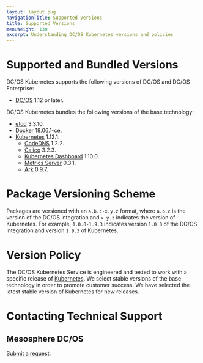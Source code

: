 ```yaml
---
layout: layout.pug
navigationTitle: Supported Versions
title: Supported Versions
menuWeight: 130
excerpt: Understanding DC/OS Kubernetes versions and policies
---
```


<!-- This source repo for this topic is https://github.com/mesosphere/dcos-kubernetes-cluster -->

# Supported and Bundled Versions

DC/OS Kubernetes supports the following versions of DC/OS and DC/OS Enterprise:

- [DC/OS](https://dcos.io/) 1.12 or later.

DC/OS Kubernetes bundles the following versions of the base technology:

- [etcd](https://coreos.com/etcd/) 3.3.10.
- [Docker](https://www.docker.com/) 18.06.1-ce.
- [Kubernetes](https://kubernetes.io/) 1.12.1.
    - [CodeDNS](https://coredns.io/) 1.2.2.
    - [Calico](https://www.projectcalico.org/) 3.2.3.
    - [Kubernetes Dashboard](https://github.com/kubernetes/dashboard/) 1.10.0.
    - [Metrics Server](https://github.com/kubernetes-incubator/metrics-server/) 0.3.1.
    - [Ark](https://github.com/heptio/ark) 0.9.7.

# Package Versioning Scheme

Packages are versioned with an `a.b.c-x.y.z` format, where `a.b.c` is the version of the DC/OS integration and `x.y.z` indicates the version of Kubernetes.
For example, `1.0.0-1.9.3` indicates version `1.0.0` of the DC/OS integration and version `1.9.3` of Kubernetes.

# Version Policy

The DC/OS Kubernetes Service is engineered and tested to work with a specific release of [Kubernetes](https://kubernetes.io).
We select stable versions of the base technology in order to promote customer success.
We have selected the latest stable version of Kubernetes for new releases.

# Contacting Technical Support

## Mesosphere DC/OS

[Submit a request](https://support.mesosphere.com/s/).
